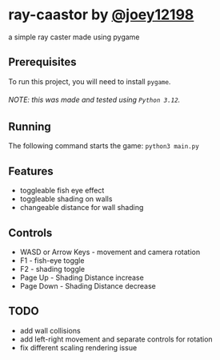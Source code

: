 # ray-caastor by [@joey12198](https://github.com/joey121982/)

<p> a simple ray caster made using pygame </p>

## Prerequisites

To run this project, you will need to install ``` pygame ```.
###### NOTE: this was made and tested using ```Python 3.12```.

## Running

The following command starts the game: ``` python3 main.py ```

## Features

- toggleable fish eye effect
- toggleable shading on walls
- changeable distance for wall shading

## Controls

- WASD or Arrow Keys - movement and camera rotation
- F1 - fish-eye toggle
- F2 - shading toggle
- Page Up - Shading Distance increase
- Page Down - Shading Distance decrease

## TODO

- add wall collisions
- add left-right movement and separate controls for rotation
- fix different scaling rendering issue